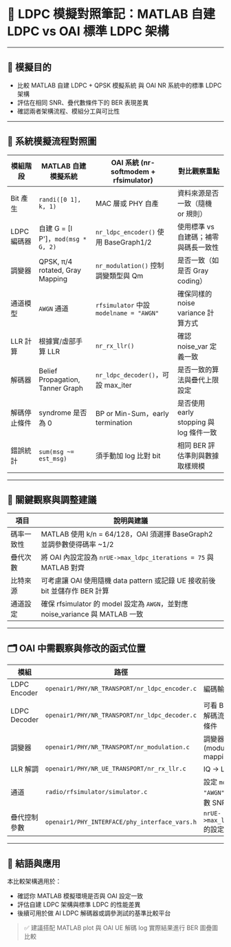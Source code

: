 # 📘 LDPC 模擬對照筆記：MATLAB 自建 LDPC vs OAI 標準 LDPC 架構

---

## 🎯 模擬目的

- 比較 MATLAB 自建 LDPC + QPSK 模擬系統 與 OAI NR 系統中的標準 LDPC 架構
- 評估在相同 SNR、疊代數條件下的 BER 表現差異
- 確認兩者架構流程、模組分工與可比性

---

## 📐 系統模擬流程對照圖

| 模組階段 | MATLAB 自建模擬系統 | OAI 系統 (nr-softmodem + rfsimulator) | 對比觀察重點 |
|----------|----------------------|----------------------------------------|----------------|
| Bit 產生 | `randi([0 1], k, 1)` | MAC 層或 PHY 自產 | 資料來源是否一致（隨機 or 規則） |
| LDPC 編碼器 | 自建 G = [I P']，`mod(msg * G, 2)` | `nr_ldpc_encoder()` 使用 BaseGraph1/2 | 使用標準 vs 自建碼；補零與碼長一致性 |
| 調變器 | QPSK, π/4 rotated, Gray Mapping | `nr_modulation()` 控制調變類型與 Qm | 是否一致（如是否 Gray coding） |
| 通道模型 | `AWGN` 通道 | `rfsimulator` 中設 `modelname = "AWGN"` | 確保同樣的 noise variance 計算方式 |
| LLR 計算 | 根據實/虛部手算 LLR | `nr_rx_llr()` | 確認 noise_var 定義一致 |
| 解碼器 | Belief Propagation, Tanner Graph | `nr_ldpc_decoder()`，可設 max_iter | 是否一致的算法與疊代上限設定 |
| 解碼停止條件 | syndrome 是否為 0 | BP or Min-Sum，early termination | 是否使用 early stopping 與 log 條件一致 |
| 錯誤統計 | `sum(msg ~= est_msg)` | 須手動加 log 比對 bit | 相同 BER 評估準則與數據取樣規模 |

---

## 🧠 關鍵觀察與調整建議

| 項目 | 說明與建議 |
|------|------------|
| 碼率一致性 | MATLAB 使用 k/n = 64/128，OAI 須選擇 BaseGraph2 並調參數使得碼率 ~1/2 |
| 疊代次數 | 將 OAI 內設定設為 `nrUE->max_ldpc_iterations = 75` 與 MATLAB 對齊 |
| 比特來源 | 可考慮讓 OAI 使用隨機 data pattern 或記錄 UE 接收前後 bit 並儲存作 BER 計算 |
| 通道設定 | 確保 rfsimulator 的 model 設定為 `AWGN`，並對應 noise_variance 與 MATLAB 一致 |

---

## 🗂 OAI 中需觀察與修改的函式位置

| 模組 | 路徑 | 功能說明 |
|------|------|-----------|
| LDPC Encoder | `openair1/PHY/NR_TRANSPORT/nr_ldpc_encoder.c` | 編碼輸出位元流處理 |
| LDPC Decoder | `openair1/PHY/NR_TRANSPORT/nr_ldpc_decoder.c` | 可看 BP 與 Min-Sum 解碼流程、early stop 條件 |
| 調變器 | `openair1/PHY/NR_TRANSPORT/nr_modulation.c` | 調變器與符號產生 (modulation mapping) |
| LLR 解調 | `openair1/PHY/NR_UE_TRANSPORT/nr_rx_llr.c` | IQ → LLR 計算流程 |
| 通道 | `radio/rfsimulator/simulator.c` | 設定 `modelname = "AWGN"` 並調整雜訊參數 SNR |
| 疊代控制參數 | `openair1/PHY_INTERFACE/phy_interface_vars.h` | `nrUE->max_ldpc_iterations` 的設定位置 |

---

## 📌 結語與應用

本比較架構適用於：
- 確認你 MATLAB 模擬環境是否與 OAI 設定一致
- 評估自建 LDPC 架構與標準 LDPC 的性能差異
- 後續可用於做 AI LDPC 解碼器或調參測試的基準比較平台

> ✅ 建議搭配 MATLAB plot 與 OAI UE 解碼 log 實際結果進行 BER 圖疊圖比較
